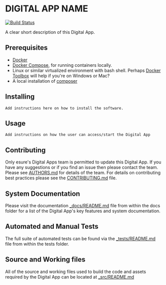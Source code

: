 # DIGITAL APP NAME

[![Build Status](https://travis-ci.org/h5bp/html5-boilerplate.svg)](https://travis-ci.org/h5bp/html5-boilerplate)

A clear short description of this Digital App.

## Prerequisites
- [Docker](https://docker.com)
- [Docker Compose](https://docs.docker.com/compose/), for running containers locally.
- Linux or similar virtualized environment with bash shell. Perhaps [Docker Toolbox](https://docs.docker.com/toolbox/overview/) will help if you're on Windows or Mac?
- A local installation of [composer](http://getcomposer.org/)


## Installing
```
Add instructions here on how to install the software.
```

## Usage
```
Add instructions on how the user can access/start the Digital App
```

## Contributing
Only esure's Digital Apps team is permitted to update this Digital App. If you have any suggestions or if you find an issue then please contact the team. Please see [AUTHORS.md](AUTHORS.md) for details of the team.
For details on contributing best practices please see the [CONTRIBUTING.md](CONTRIBUTING.md) file.


## System Documentation
Please visit the documentation [_docs/README.md](_docs/README.md) file from within the docs folder for a list of the Digital App's key features and system documentation.


## Automated and Manual Tests
The full suite of automated tests can be found via the [_tests/README.md](_tests/README.md) file from within the tests folder.

## Source and Working files
All of the source and working files used to build the code and assets required by the Digital App can be located at [_src/README.md](_src/README.md)

